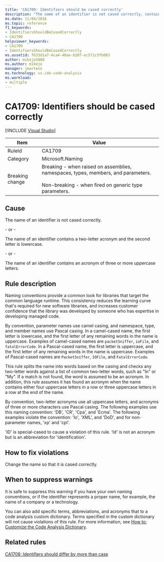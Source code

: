 ```yaml
---
title: 'CA1709: Identifiers should be cased correctly'
description: "The name of an identifier is not cased correctly, contains a two-letter acronym and the second letter is lowercase, or contains an acronym of three or more uppercase letters."
ms.date: 11/04/2016
ms.topic: reference
f1_keywords:
- IdentifiersShouldBeCasedCorrectly
- CA1709
helpviewer_keywords:
- CA1709
- IdentifiersShouldBeCasedCorrectly
ms.assetid: f633d1a7-4ca4-40ae-b207-ec571c5fb083
author: mikejo5000
ms.author: mikejo
manager: jmartens
ms.technology: vs-ide-code-analysis
ms.workload:
- multiple
---
```

# CA1709: Identifiers should be cased correctly

 [!INCLUDE [Visual Studio](~/includes/applies-to-version/vs-windows-only.md)]

|Item|Value|
|-|-|
|RuleId|CA1709|
|Category|Microsoft.Naming|
|Breaking change|Breaking - when raised on assemblies, namespaces, types, members, and parameters.<br /><br /> Non-breaking - when fired on generic type parameters.|

## Cause

The name of an identifier is not cased correctly.

\- or -

The name of an identifier contains a two-letter acronym and the second letter is lowercase.

\- or -

The name of an identifier contains an acronym of three or more uppercase letters.

## Rule description

Naming conventions provide a common look for libraries that target the common language runtime. This consistency reduces the learning curve that's required for new software libraries, and increases customer confidence that the library was developed by someone who has expertise in developing managed code.

By convention, parameter names use camel casing, and namespace, type, and member names use Pascal casing. In a camel-cased name, the first letter is lowercase, and the first letter of any remaining words in the name is uppercase. Examples of camel-cased names are `packetSniffer`, `ioFile`, and `fatalErrorCode`. In a Pascal-cased name, the first letter is uppercase, and the first letter of any remaining words in the name is uppercase. Examples of Pascal-cased names are `PacketSniffer`, `IOFile`, and `FatalErrorCode`.

This rule splits the name into words based on the casing and checks any two-letter words against a list of common two-letter words, such as "In" or "My". If a match is not found, the word is assumed to be an acronym. In addition, this rule assumes it has found an acronym when the name contains either four uppercase letters in a row or three uppercase letters in a row at the end of the name.

By convention, two-letter acronyms use all uppercase letters, and acronyms of three or more characters use Pascal casing. The following examples use this naming convention: 'DB', 'CR', 'Cpa', and 'Ecma'. The following examples violate the convention: 'Io', 'XML', and 'DoD', and for non-parameter names, 'xp' and 'cpl'.

'ID' is special-cased to cause a violation of this rule. 'Id' is not an acronym but is an abbreviation for 'identification'.

## How to fix violations

Change the name so that it is cased correctly.

## When to suppress warnings

It is safe to suppress this warning if you have your own naming conventions, or if the identifier represents a proper name, for example, the name of a company or a technology.

You can also add specific terms, abbreviations, and acronyms that to a code analysis custom dictionary. Terms specified in the custom dictionary will not cause violations of this rule. For more information, see [How to: Customize the Code Analysis Dictionary](../code-quality/how-to-customize-the-code-analysis-dictionary.md).

## Related rules

[CA1708: Identifiers should differ by more than case](/dotnet/fundamentals/code-analysis/quality-rules/ca1708)
